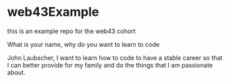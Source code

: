 # web43Example
this is an example repo for the web43 cohort


What is your name, why do you want to learn to code

John Laubscher, I want to learn how to code to have a stable career so that I can better provide for my family and do the things that I am passionate about.